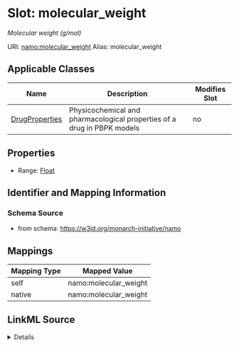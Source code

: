 

# Slot: molecular_weight 


_Molecular weight (g/mol)_





URI: [namo:molecular_weight](https://w3id.org/monarch-initiative/namo/molecular_weight)
Alias: molecular_weight

<!-- no inheritance hierarchy -->





## Applicable Classes

| Name | Description | Modifies Slot |
| --- | --- | --- |
| [DrugProperties](DrugProperties.md) | Physicochemical and pharmacological properties of a drug in PBPK models |  no  |






## Properties

* Range: [Float](Float.md)




## Identifier and Mapping Information






### Schema Source


* from schema: https://w3id.org/monarch-initiative/namo




## Mappings

| Mapping Type | Mapped Value |
| ---  | ---  |
| self | namo:molecular_weight |
| native | namo:molecular_weight |




## LinkML Source

<details>
```yaml
name: molecular_weight
description: Molecular weight (g/mol)
from_schema: https://w3id.org/monarch-initiative/namo
rank: 1000
alias: molecular_weight
owner: DrugProperties
domain_of:
- DrugProperties
range: float

```
</details>
